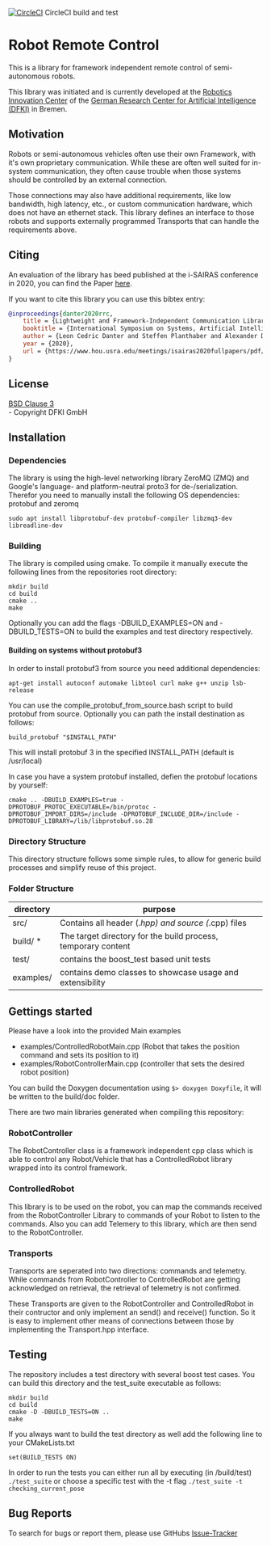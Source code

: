[![CircleCI](https://circleci.com/gh/dfki-ric/robot_remote_control.svg?style=svg)](https://circleci.com/gh/dfki-ric/robot_remote_control) CircleCI build and test

# Robot Remote Control

This is a library for framework independent remote control of semi-autonomous robots.

This library was initiated and is currently developed at the
[Robotics Innovation Center](http://robotik.dfki-bremen.de/en/startpage.html) of the
[German Research Center for Artificial Intelligence (DFKI)](http://www.dfki.de) in Bremen.



## Motivation

Robots or semi-autonomous vehicles often use their own Framework, with it's own proprietary communication.
While these are often well suited for in-system communication, they often cause trouble when those systems should be controlled by an external connection.

Those connections may also have additional requirements, like low bandwidth, high latency, etc., or custom communication hardware, which does not have an ethernet stack.
This library defines an interface to those robots and supports externally programmed Transports that can handle the requirements above.

## Citing

An evaluation of the library has beed published at the i-SAIRAS conference in 2020, you can find the Paper [here](https://www.hou.usra.edu/meetings/isairas2020fullpapers/pdf/5063.pdf).

If you want to cite this library you can use this bibtex entry:

```bibtex
@inproceedings{danter2020rrc,
    title = {Lightweight and Framework-Independent Communication Library to Support Cross-Plattform Robotic Applications and High-Latency Connections},
    booktitle = {International Symposium on Systems, Artificial Intelligence, Robotics, and Automation in Space (i-SAIRAS), 15th, October 19-23, Online-Conference},
    author = {Leon Cedric Danter and Steffen Planthaber and Alexander Dettmann and Wiebke Brinkmann and Frank Kirchner},
    year = {2020},
    url = {https://www.hou.usra.edu/meetings/isairas2020fullpapers/pdf/5063.pdf}
}
```

## License

[BSD Clause 3](https://opensource.org/licenses/BSD-3-Clause)<br> - Copyright DFKI GmbH

## Installation

### Dependencies

The library is using the high-level networking library ZeroMQ (ZMQ) and Google's language- and platform-neutral proto3 for de-/serialization. Therefor you need to manually install the following OS dependencies: protobuf and zeromq

    sudo apt install libprotobuf-dev protobuf-compiler libzmq3-dev libreadline-dev

### Building

The library is compiled using cmake. To compile it manually execute the following lines from the repositories root directory:

    mkdir build
    cd build
    cmake ..
    make

Optionally you can add the flags -DBUILD_EXAMPLES=ON and -DBUILD_TESTS=ON to build the examples and test directory respectively.

#### Building on systems without protobuf3

In order to install protobuf3 from source you need additional dependencies:

    apt-get install autoconf automake libtool curl make g++ unzip lsb-release

You can use the compile_protobuf_from_source.bash script to build protobuf from source. Optionally you can path the install destination as follows:

    build_protobuf "$INSTALL_PATH"

This will install protobuf 3 in the specified INSTALL_PATH (default is /usr/local)

In case you have a system protobuf installed, defien the protobuf locations by yourself:

    cmake .. -DBUILD_EXAMPLES=true -DPROTOBUF_PROTOC_EXECUTABLE=/bin/protoc -DPROTOBUF_IMPORT_DIRS=/include -DPROTOBUF_INCLUDE_DIR=/include -DPROTOBUF_LIBRARY=/lib/libprotobuf.so.28


### Directory Structure

This directory structure follows some simple rules, to allow for generic build
processes and simplify reuse of this project.

### Folder Structure

| directory         |       purpose                                                  |
| ----------------- | ------------------------------------------------------         |
| src/              | Contains all header (*.hpp) and source (*.cpp) files           |
| build/ *          | The target directory for the build process, temporary content  |
| test/             | contains the boost_test based unit tests                       |
| examples/         | contains demo classes to showcase usage and extensibility      |

## Gettings started

Please have a look into the provided Main examples

* examples/ControlledRobotMain.cpp (Robot that takes the position command and sets its position to it)
* examples/RobotControllerMain.cpp (controller that sets the desired robot position)

You can build the Doxygen documentation using `$> doxygen Doxyfile`, it will be written to the build/doc folder.

There are two main libraries generated when compiling this repository:

### RobotController

The RobotController class is a framework independent cpp class which is able to control any Robot/Vehicle that has a ControlledRobot library wrapped into its control framework.

### ControlledRobot

This library is to be used on the robot, you can map the commands received from the RobotController Library to commands of your Robot to listen to the commands.
Also you can add Telemery to this library, which are then send to the RobotController.


### Transports

Transports are seperated into two directions: commands and telemetry.
While commands from RobotController to ControlledRobot are getting acknowledged on retrieval, the retrieval of telemetry is not confirmed.

These Transports are given to the RobotController and ControlledRobot in their contructor and only implement an send() and receive() function.
So it is easy to implement other means of connections between those by implementing the Transport.hpp interface.


## Testing

The repository includes a test directory with several boost test cases. You can build this directory and the test_suite executable as follows:

    mkdir build
    cd build
    cmake -D -DBUILD_TESTS=ON ..
    make

If you always want to build the test directory as well add the following line to your CMakeLists.txt

    set(BUILD_TESTS ON)

In order to run the tests you can either run all by executing (in /build/test) ```./test_suite``` or choose a specific test with the -t flag ```./test_suite -t checking_current_pose```

## Bug Reports

To search for bugs or report them, please use GitHubs [Issue-Tracker](https://github.com/dfki-ric/robot_remote_control/issues)
